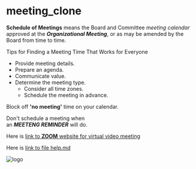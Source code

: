 # meeting_clone

**Schedule of Meetings** means the Board 
and Committee *meeting calendar* approved 
at the ***Organizational Meeting***, 
or as may be amended by the Board from time to time. 

Tips for Finding a Meeting Time That Works for Everyone

- Provide meeting details.
- Prepare an agenda.
- Communicate value.
- Determine the meeting type.
   - Consider all time zones.
   - Schedule the meeting in advance.
  
Block off **'no meeting'** time on your calendar.

Don't schedule a meeting when <br/> 
an ***MEETENG REMINDER*** will do.

Here is [link to **ZOOM** website for virtual video meeting](https://www.zoom.com/en/products/virtual-meetings/)

Here is [link to file help.md](HELP)

![logo](https://cdn2.hubspot.net/hubfs/560643/injixo%20-%20Blog/posts/changing-meetings-in-schedule.png)
